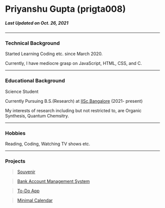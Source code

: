 # Priyanshu Gupta (prigta008)

##### _Last Updated on Oct. 26, 2021_
---

### Technical Background
 Started Learning Coding etc. since March 2020.
 
 Currently, I have mediocre grasp on JavaScript, HTML, CSS, and C.

---
### Educational Background
 Science Student

 Currently Pursuing B.S.(Research) at [IISc,Bangalore](https://www.iisc.ac.in/ "IISc Homepage") (2021- present)

 My interests of research including but not restricted to, are Organic Synthesis, Quantum Chemsitry.

---
### Hobbies
  Reading, Coding, Watching TV shows etc.

---
### Projects
 > [Souvenir](https://github.com/prigta008/Souvenir "WebApp made with MERN")

 > [Bank Account Management System](https://github.com/prigta008/C_CODE/tree/main/BankMS)
 
 > [To-Do App](https://github.com/prigta008/todo)
 
 > [Minimal Calendar](https://github.com/prigta008/minimal-calendar)
 
